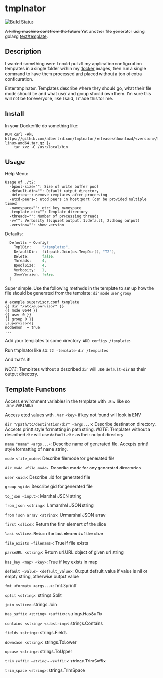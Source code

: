 # tmplnator

[![Build Status](https://travis-ci.org/albertrdixon/tmplnator.svg?branch=master)](https://travis-ci.org/albertrdixon/tmplnator)

~~A killing machine sent from the future~~ 
Yet another file generator using golang [text/template](http://golang.org/pkg/text/template/).

## Description

I wanted something were I could put all my application configuration templates in a single folder within my [docker](https://www.docker.com/) images, then run a single command to have them processed and placed without a ton of extra configuration.

Enter tmplnator. Templates describe where they should go, what their file mode should be and what user and group should own them. I'm sure this will not be for everyone, like I said, I made this for me.

## Install

In your Dockerfile do something like:

```
RUN curl -#kL https://github.com/albertrdixon/tmplnator/releases/download/<version>/tnator-linux-amd64.tar.gz |\
    tar xvz -C /usr/local/bin
```

## Usage

Help Menu:

```
Usage of ./t2:
  -bpool-size="": Size of write buffer pool
  -default-dir="": Default output directory
  -delete="": Remove templates after processing
  -etcd-peers=: etcd peers in host:port (can be provided multiple times)
  -namespace="": etcd key namespace
  -template-dir="": Template directory
  -threads="": Number of processing threads
  -v="": Verbosity (0:quiet output, 1:default, 2:debug output)
  -version="": show version
```

Defaults:

```go
  Defaults = Config{
    TmplDir:     "/templates",
    DefaultDir:  filepath.Join(os.TempDir(), "T2"),
    Delete:      false,
    Threads:     4,
    BpoolSize:   4,
    Verbosity:   1,
    ShowVersion: false,
  }
```

Super simple. Use the following methods in the template to set up how the file should be generated from the template: `dir` `mode` `user` `group`

```
# example supervisor.conf template
{{ dir "/etc/supervisor" }}
{{ mode 0644 }}
{{ user 0 }}
{{ group 0 }}
[supervisord]
nodaemon  = true
...
```

Add your templates to some directory: `ADD configs /templates`

Run tmplnator like so: `t2 -template-dir /templates`

And that's it!

*NOTE*: Templates without a described `dir` will use `default-dir` as their output directory.

## Template Functions

Access environment variables in the template with `.Env` like so `.Env.VARIABLE`

Access etcd values with `.Var <key>` if key not found will look in ENV

`dir "/path/to/destination/dir" <args...>`: Describe destination directory. Accepts printf style formatting in path string. *NOTE*: Templates without a described `dir` will use `default-dir` as their output directory.

`name "name" <args...>`: Describe name of generated file. Accepts printf style formatting of name string.

`mode <file_mode>`: Describe filemode for generated file

`dir_mode <file_mode>`: Describe mode for any generated directories

`user <uid>`: Describe uid for generated file

`group <gid>`: Describe gid for generated file

`to_json <input>`: Marshal JSON string

`from_json <string>`: Unmarshal JSON string

`from_json_array <string>`: Unmarshal JSON array

`first <slice>`: Return the first element of the slice

`last <slice>`: Return the last element of the slice

`file_exists <filename>`: True if file exists

`parseURL <string>`: Return url.URL object of given url string

`has_key <map> <key>`: True if key exists in map

`default <value> <default_value>`: Output default_value if value is nil or empty string, otherwise output value

`fmt <format> <args...>`: fmt.Sprintf

`split <string>`: strings.Split

`join <slice>`: strings.Join

`has_suffix <string> <suffix>`: strings.HasSuffix

`contains <string> <substring>`: strings.Contains

`fields <string>`: strings.Fields

`downcase <string>`: strings.ToLower

`upcase <string>`: strings.ToUpper

`trim_suffix <string> <suffix>`: strings.TrimSuffix

`trim_space <string>`: strings.TrimSpace
